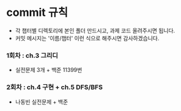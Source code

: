 # commit 규칙
* 각 챕터별 디렉토리에 본인 폴더 만드시고, 과제 코드 올려주시면 됩니다.
* 커밋 메시지는 '이름/챕터' 이런 식으로 해주시면 감사하겠습니다.

### 1회차 : ch.3 그리디 
* 실전문제 3개 + 백준 11399번

### 2회차 : ch.4 구현 + ch.5 DFS/BFS
* 나동빈 실전문제 + 백준 
